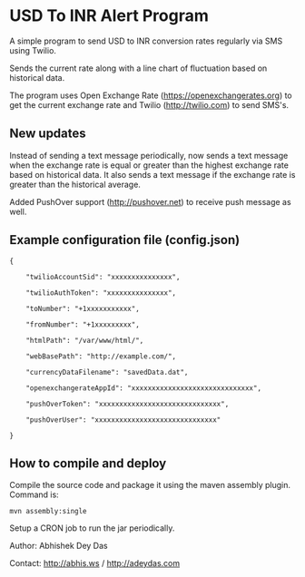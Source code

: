 USD To INR Alert Program
========================

A simple program to send USD to INR conversion rates regularly via SMS using Twilio.

Sends the current rate along with a line chart of fluctuation based on historical data.

The program uses Open Exchange Rate (https://openexchangerates.org) to get the current exchange rate 
and Twilio (http://twilio.com) to send SMS's. 

New updates
-----------

Instead of sending a text message periodically, now sends a text message when the exchange rate is equal or 
greater than the highest exchange rate based on historical data. It also sends a text message if the exchange rate 
is greater than the historical average.

Added PushOver support (http://pushover.net) to receive push message as well.


Example configuration file (config.json)
-----------------------------------------

	{

    	"twilioAccountSid": "xxxxxxxxxxxxxxx",
    
    	"twilioAuthToken": "xxxxxxxxxxxxxxx",
    
    	"toNumber": "+1xxxxxxxxxxx",
    
    	"fromNumber": "+1xxxxxxxxx",
    
    	"htmlPath": "/var/www/html/",
    
    	"webBasePath": "http://example.com/",
    
    	"currencyDataFilename": "savedData.dat",
    	
    	"openexchangerateAppId": "xxxxxxxxxxxxxxxxxxxxxxxxxxxxxx",
    	
    	"pushOverToken": "xxxxxxxxxxxxxxxxxxxxxxxxxxxxxx",
    	
    	"pushOverUser": "xxxxxxxxxxxxxxxxxxxxxxxxxxxxxx"
    
	}
	

How to compile and deploy
-------------------------

Compile the source code and package it using the maven assembly plugin. Command is:

	mvn assembly:single
	
Setup a CRON job to run the jar periodically.


Author: Abhishek Dey Das

Contact: http://abhis.ws / http://adeydas.com